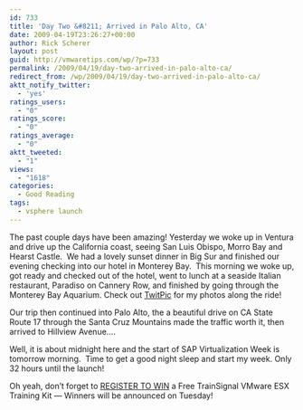 ```yaml
---
id: 733
title: 'Day Two &#8211; Arrived in Palo Alto, CA'
date: 2009-04-19T23:26:27+00:00
author: Rick Scherer
layout: post
guid: http://vmwaretips.com/wp/?p=733
permalink: /2009/04/19/day-two-arrived-in-palo-alto-ca/
redirect_from: /wp/2009/04/19/day-two-arrived-in-palo-alto-ca/
aktt_notify_twitter:
  - 'yes'
ratings_users:
  - "0"
ratings_score:
  - "0"
ratings_average:
  - "0"
aktt_tweeted:
  - "1"
views:
  - "1618"
categories:
  - Good Reading
tags:
  - vsphere launch
---
```

The past couple days have been amazing! Yesterday we woke up in Ventura and drive up the California coast, seeing San Luis Obispo, Morro Bay and Hearst Castle.  We had a lovely sunset dinner in Big Sur and finished our evening checking into our hotel in Monterey Bay.  This morning we woke up, got ready and checked out of the hotel, went to lunch at a seaside Italian restaurant, Paradiso on Cannery Row, and finished by going through the Monterey Bay Aquarium. Check out <a href="http://www.twitpic.com/photos/rick_vmwaretips" target="_blank">TwitPic</a> for my photos along the ride!

Our trip then continued into Palo Alto, the a beautiful drive on CA State Route 17 through the Santa Cruz Mountains made the traffic worth it, then arrived to Hillview Avenue&#8230;.



Well, it is about midnight here and the start of SAP Virtualization Week is tomorrow morning.  Time to get a good night sleep and start my week. Only 32 hours until the launch!

Oh yeah, don&#8217;t forget to <a href="http://www.vmwaretips.com/contest/register.php" target="_blank">REGISTER TO WIN</a> a Free TrainSignal VMware ESX Training Kit &#8212; Winners will be announced on Tuesday!